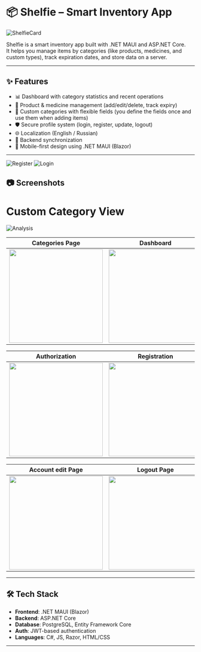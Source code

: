 # 📦 Shelfie – Smart Inventory App

![ShelfieCard](https://github.com/user-attachments/assets/774ceda1-9f56-4318-91a9-209e9e65cbdb)

Shelfie is a smart inventory app built with .NET MAUI and ASP.NET Core.  
It helps you manage items by categories (like products, medicines, and custom types), track expiration dates, and store data on a server.

---

## ✨ Features

- 📊 Dashboard with category statistics and recent operations
- 📁 Product & medicine management (add/edit/delete, track expiry)
- 🧩 Custom categories with flexible fields (you define the fields once and use them when adding items)
- 🛡️ Secure profile system (login, register, update, logout)
- 🌐 Localization (English / Russian)
- 📡 Backend synchronization 
- 📱 Mobile-first design using .NET MAUI (Blazor)

---
![Register](https://github.com/user-attachments/assets/ec982a8b-797c-4c71-bea2-161ce1df3bc6)
![Login](https://github.com/user-attachments/assets/f1c41b9a-d9f9-4191-bf15-8bb33721620b)


## 📷 Screenshots

# Custom Category View  
![Analysis](https://github.com/user-attachments/assets/ee190b47-fcae-4aa2-81d0-d3c338a30988)

| Categories Page                  | Dashboard                        |
|----------------------------------|----------------------------------|
| <img src="https://github.com/user-attachments/assets/386c7078-9f42-4a7b-accb-57e240c4b037" width="250"/> | <img src="https://github.com/user-attachments/assets/cf613a7b-0adb-4e78-b288-d57fac75b530" width="250"/> |

| Authorization                    | Registration                     |
|----------------------------------|----------------------------------|
| <img src="https://github.com/user-attachments/assets/ec982a8b-797c-4c71-bea2-161ce1df3bc6" width="250"/> | <img src="https://github.com/user-attachments/assets/f1c41b9a-d9f9-4191-bf15-8bb33721620b" width="250"/> |

| Account edit Page                | Logout Page                      |
|----------------------------------|----------------------------------|
| <img src="https://github.com/user-attachments/assets/d2df9fe0-a95f-4919-84a4-80a09b26299e" width="250"/> | <img src="https://github.com/user-attachments/assets/6b57578e-e36f-4424-8b51-cfe4dc2f5f4d" width="250"/> |

---

## 🛠️ Tech Stack

- **Frontend**: .NET MAUI (Blazor)
- **Backend**: ASP.NET Core 
- **Database**: PostgreSQL, Entity Framework Core
- **Auth**: JWT-based authentication
- **Languages**: C#, JS, Razor, HTML/CSS

---
